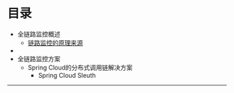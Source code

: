 # 目录
* 全链路监控概述
  * [链路监控的原理来源](https://weread.qq.com/web/reader/71d32370716443e271df020kf4b32ef025ef4b9ec30acd6)  
* 
* 全链路监控方案
  * Spring Cloud的分布式调用链解决方案
    * Spring Cloud Sleuth 




---

